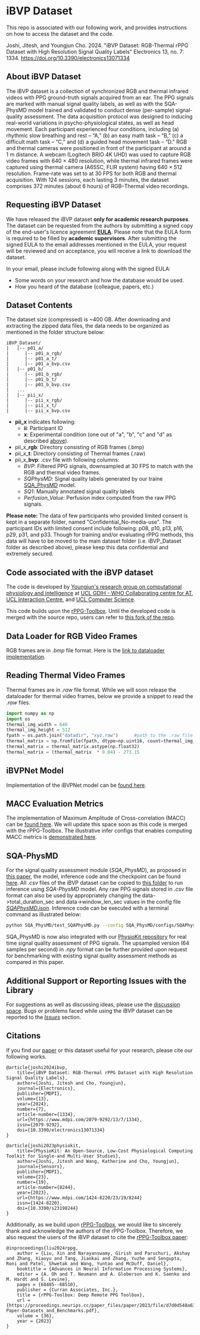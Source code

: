 # iBVP Dataset

This repo is associated with our following work, and provides instructions on how to access the dataset and the code.

Joshi, Jitesh, and Youngjun Cho. 2024. "iBVP Dataset: RGB-Thermal rPPG Dataset with High Resolution Signal Quality Labels" Electronics 13, no. 7: 1334. <https://doi.org/10.3390/electronics13071334>

## About iBVP Dataset

The iBVP dataset is a collection of synchronized RGB and thermal infrared videos with PPG ground-truth signals acquired from an ear. The PPG signals are marked with manual signal quality labels, as well as with the SQA-PhysMD model trained and validated to conduct dense (per-sample) signal-quality assessment. The data acquisition protocol was designed to inducing real-world variations in psycho-physiological states, as well as head movement. Each participant experienced four conditions, including (a) rhythmic slow breathing and rest – “A,” (b) an easy math task – “B,” (c) a difficult math task – “C,” and (d) a guided head movement task – “D.” RGB and thermal cameras were positioned in front of the participant at around a 1 m distance. A webcam (Logitech BRIO 4K UHD) was used to capture RGB video frames with 640 × 480 resolution, while thermal infrared frames were captured using thermal camera (A65SC, FLIR system) having 640 × 512 resolution. Frame-rate was set to at 30 FPS for both RGB and thermal acquisition. With 124 sessions, each lasting 3 minutes, the dataset comprises 372 minutes (about 6 hours) of RGB–Thermal video recordings.

## Requesting iBVP Dataset

We have released the iBVP dataset **only for academic research purposes**. The dataset can be requested from the authors by submitting a signed copy of the end-user's licence agreement **[EULA](assets/EULA_iBVP-Dataset.pdf)**. Please note that the EULA form is required to be filled by **academic supervisors**. After submitting the signed EULA to the email addresses mentioned in the EULA, your request will be reviewed and on acceptance, you will receive a link to download the dataset. 

In your email, please include following along with the signed EULA:

- Some words on your research and how the database would be used.
- How you heard of the database (colleague, papers, etc.)


## Dataset Contents

The dataset size (compressed) is ~400 GB. After downloading and extracting the zipped data files, the data needs to be organized as mentioned in the folder structure below:

    iBVP_Dataset/
    |   |-- p01_a/
    |      |-- p01_a_rgb/
    |      |-- p01_a_t/
    |      |-- p01_a_bvp.csv
    |   |-- p01_b/
    |      |-- p01_b_rgb/
    |      |-- p01_b_t/
    |      |-- p01_b_bvp.csv
    |   ...
    |   |-- pii_x/
    |      |-- pii_x_rgb/
    |      |-- pii_x_t/
    |      |-- pii_x_bvp.csv

* **pii_x** indicates following:
  * **ii**: Participant ID
  * **x**: Experimental condition (one out of "a", "b", "c" and "d" as described [above](#about-ibvp-dataset)).
* pii_x_**rgb**: Directory consisting of RGB frames (.bmp)
* pii_x_**t**: Directory consisting of Thermal frames (.raw)
* pii_x_**bvp**: .csv file with following columns:
  * *BVP*: Filtered PPG signals, downsampled at 30 FPS to match with the RGB and thermal video frames.
  * *SQPhysMD*: Signal quality labels generated by our traine [SQA_PhysMD](#sqa-physmd) model.
  * *SQ1*: Manually annotated signal quality labels
  * *Perfusion_Value*: Perfusion index computed from the raw PPG signals.

**Please note:**
The data of few participants who provided limited consent is kept in a separate folder, named "Confidential_No-media-use". The participant IDs with limited consent include following: p08, p10, p13, p16, p29, p31, and p33. Though for training and/or evaluating rPPG methods, this data will have to be moved to the main dataset folder (i.e. iBVP_Dataset folder as described above), please keep this data confidential and extremely secured.

## Code associated with the iBVP dataset

The code is developed by [Youngjun's research group on computational physiology and intelligence](https://www.ucl.ac.uk/uclic/research-projects/2024/jan/physiological-computing-ai) at [UCL GDIH - WHO Collaborating centre for AT](https://www.disabilityinnovation.com/research), [UCL Interaction Centre](https://www.ucl.ac.uk/uclic/), and [UCL Computer Science](https://www.ucl.ac.uk/computer-science/).

This code builds upon the [rPPG-Toolbox](https://github.com/ubicomplab/rPPG-Toolbox). Until the developed code is merged with the source repo, users can refer to [this fork of the repo](https://github.com/PhysiologicAILab/rPPG-Toolbox).

## Data Loader for RGB Video Frames

RGB frames are in *.bmp* file format. Here is the [link to dataloader implementation](https://github.com/PhysiologicAILab/rPPG-Toolbox/blob/main/dataset/data_loader/IBVPLoader.py).

## Reading Thermal Video Frames

Thermal frames are in *.raw* file format. While we will soon release the dataloader for thermal video frames, below we provide a snippet to read the *.raw* files.

```py
import numpy as np
import os
thermal_img_width = 640
thermal_img_height = 512
fpath = os.path.join("datadir", "xyz.raw")      #path to the .raw file
thermal_matrix = np.fromfile(fpath, dtype=np.uint16, count=thermal_img_width * thermal_img_height).reshape(thermal_img_height, thermal_img_width)
thermal_matrix = thermal_matrix.astype(np.float32)
thermal_matrix = (thermal_matrix  * 0.04) - 273.15
```

## iBVPNet Model

Implementation of the iBVPNet model can be [found here](https://github.com/PhysiologicAILab/rPPG-Toolbox/blob/main/neural_methods/model/iBVPNet.py).

## MACC Evaluation Metrics

The implementation of Maximum Amplitude of Cross-correlation (MACC) can be [found here](https://github.com/PhysiologicAILab/rPPG-Toolbox/blob/main/evaluation/post_process.py#L52). We will update this space soon as this code is merged with the rPPG-Toolbox. The illustrative infer configs that enables computing MACC metrics is [demonstrated here](https://github.com/PhysiologicAILab/rPPG-Toolbox/blob/main/configs/infer_configs/PURE_UNSUPERVISED.yaml#L5).

## SQA-PhysMD

For the signal quality assessment module (*SQA_PhysMD*), as proposed in [this paper](https://doi.org/10.3390/electronics13071334), the model, inference code and the checkpoint can be found [here](SQA_PhysMD). All *.csv* files of the iBVP dataset can be copied to [this folder](data/ppg_sq/) to run inference using *SQA-PhysMD* model. Any raw PPG signals stored in *.csv* file format can also be used by appropriately changing the data->total_duration_sec and data->window_len_sec values in the config file [*SQAPhysMD.json*](SQA_PhysMD/configs/SQAPhysMD.json). Inference code can be executed with a terminal command as illustrated below:

```bash
python SQA_PhysMD/test_SQAPhysMD.py --config SQA_PhysMD/configs/SQAPhysMD.json --datadir data/ppg_sq --savedir data/ppg_sq_out --preprocess 1
```
SQA_PhysMD is now also integrated with our [PhysioKit repository](https://github.com/PhysiologicAILab/PhysioKit) for real time signal quality assessment of PPG signals. The upsampled version (64 samples per second) in *.npy* format can be further provided upon request for benchmarking with existing signal quality assessment methods as compared in this paper.

## **Additional Support or Reporting Issues with the Library**

For suggestions as well as discussing ideas, please use the [discussion space](https://github.com/PhysiologicAILab/iBVP-Dataset/discussions). Bugs or problems faced while using the iBVP dataset can be reported to the [*Issues*](https://github.com/PhysiologicAILab/iBVP-Dataset/issues) section.

## **Citations**

If you find our [paper](https://doi.org/10.3390/electronics13071334) or this dataset useful for your research, please cite our following works.

```
@article{joshi2024ibvp,
    title={iBVP Dataset: RGB-Thermal rPPG Dataset with High Resolution Signal Quality Labels},
    author={Joshi, Jitesh and Cho, Youngjun},
    journal={Electronics},
    publisher={MDPI},
    volume={13},
    year={2024},
    number={7},
    article-number={1334},
    url={https://www.mdpi.com/2079-9292/13/7/1334},
    issn={2079-9292},
    doi={10.3390/electronics13071334}
}

@article{joshi2023physiokit,
    title={PhysioKit: An Open-Source, Low-Cost Physiological Computing Toolkit for Single-and Multi-User Studies},
    author={Joshi, Jitesh and Wang, Katherine and Cho, Youngjun},
    journal={Sensors},
    publisher={MDPI},
    volume={23},
    number={19},
    article-number={8244},
    year={2023},
    url={https://www.mdpi.com/1424-8220/23/19/8244}
    issn={1424-8220},
    doi={10.3390/s23198244}
}
```

Additionally, as we build upon [rPPG-Toolbox](https://github.com/ubicomplab/rPPG-Toolbox), we would like to sincerely thank and acknowledge the authors of the rPPG-Toolbox. Therefore, we also request the users of the iBVP dataset to cite the [rPPG-Toolbox paper](https://proceedings.neurips.cc/paper_files/paper/2023/hash/d7d0d548a6317407e02230f15ce75817-Abstract-Datasets_and_Benchmarks.html):

```
@inproceedings{liu2024rppg,
    author = {Liu, Xin and Narayanswamy, Girish and Paruchuri, Akshay and Zhang, Xiaoyu and Tang, Jiankai and Zhang, Yuzhe and Sengupta, Roni and Patel, Shwetak and Wang, Yuntao and McDuff, Daniel},
    booktitle = {Advances in Neural Information Processing Systems},
    editor = {A. Oh and T. Neumann and A. Globerson and K. Saenko and M. Hardt and S. Levine},
    pages = {68485--68510},
    publisher = {Curran Associates, Inc.},
    title = {rPPG-Toolbox: Deep Remote PPG Toolbox},
    url = {https://proceedings.neurips.cc/paper_files/paper/2023/file/d7d0d548a6317407e02230f15ce75817-Paper-Datasets_and_Benchmarks.pdf},
    volume = {36},
    year = {2023}
}
```
